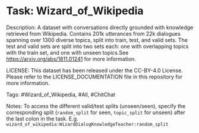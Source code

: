 Task: Wizard_of_Wikipedia
==========================
Description: A dataset with conversations directly grounded with knowledge
retrieved from Wikipedia. Contains 201k utterances from 22k dialogues spanning
over 1300 diverse topics, split into train, test, and valid sets. The test and
valid sets are split into two sets each: one with overlapping topics with the
train set, and one with unseen topics.See https://arxiv.org/abs/1811.01241 for
more information.

LICENSE: This dataset has been released under the CC-BY-4.0 License. Please
refer to the LICENSE_DOCUMENTATION file in this repository for more
information.

Tags: #Wizard_of_Wikipedia, #All, #ChitChat

Notes: To access the different valid/test splits (unseen/seen), specify the corresponding split (`random_split` for seen, `topic_split` for unseen) after the last colon in the task. E.g. `wizard_of_wikipedia:WizardDialogKnowledgeTeacher:random_split`

